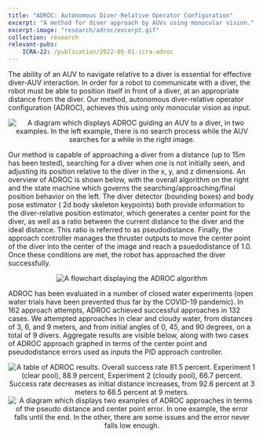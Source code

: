 ```yaml
---
title: "ADROC: Autonomous Diver-Relative Operator Configuration"
excerpt: "A method for diver approach by AUVs using monocular vision."
excerpt-image: "research/adroc/excerpt.gif"
collection: research
relevant-pubs: 
    ICRA-22: /publication/2022-05-01-icra-adroc
---
```

The ability of an AUV to navigate relative to a diver is essential for effective diver-AUV interaction.  In order for a robot to communicate with a diver, the robot must be able to position itself in front of a diver, at an appropriate distance from the diver. Our method, autonomous diver-relative operator configuration (ADROC), achieves this using only monocular vision as input. 

<div align="center">
    <img alt="A diagram which displays ADROC guiding an AUV to a diver, in two examples. In the left example, there is no search process while the AUV searches for a while in the right image." src="https://michaelscottfulton.com/images/research/adroc/figure1.png">
</div>

Our method is capable of approaching a diver from a distance (up to 15m has been tested), searching for a diver when one is not initially seen, and adjusting its position relative to the diver in the x, y, and z dimensions. An overview of ADROC is shown below, with the overall algorithm on the right and the state machine which governs the searching/approaching/final position behavior on the left. The diver detector (bounding boxes) and body pose estimator ( 2d body skeleton keypoints) both provide information to the diver-relative position estimator, which generates a center point for the diver, as well as a ratio between the current distance to the diver and the ideal distance. This ratio is referred to as pseudodistance. Finally, the approach controller manages the thruster outputs to move the center point of the diver into the center of the image and reach a psuedodistance of 1.0. Once these conditions are met, the robot has approached the diver successfully.

<div align="center">
    <img alt="A flowchart displaying the ADROC algorithm" src="https://michaelscottfulton.com/images/research/adroc/flowchart.png">
</div>

ADROC has been evaluated in a number of closed water experiments (open water trials have been prevented thus far by the COVID-19 pandemic). In 162 approach attempts, ADROC achieved successful approaches in 132 cases. We attempted approaches in clear and cloudy water, from distances of 3, 6, and 9 meters, and from initial angles of 0, 45, and 90 degrees, on a total of 9 divers. Aggregate results are visible below, along with two cases of ADROC approach graphed in terms of the center point and pseudodistance errors used as inputs the PID approach controller.

<div align="center">
    <img alt="A table of ADROC results. Overall success rate 81.5 percent. Experiment 1 (clear pool), 88.9 percent, Experiment 2 (cloudy pool), 66.7 percent. Success rate decreases as initial distance increases, from 92.6 percent at 3 meters to 68.5 percent at 9 meters." src="https://michaelscottfulton.com/images/research/adroc/table2.png">
    <img alt="A diagram which displays two examples of ADROC approaches in terms of the pseudo distance and center point error. In one example, the error falls until the end. In the other, there are some issues and the error never falls low enough." src="https://michaelscottfulton.com/images/research/adroc/figure5.png">
</div>